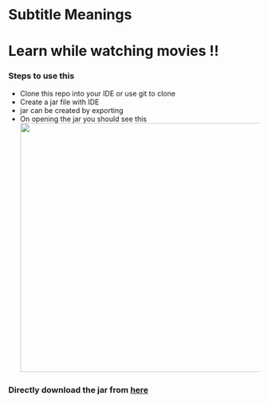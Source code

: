 # Subtitle Meanings
<h1>Learn while watching movies !!</h1>
<h3>Steps to use this </h3>
<ul>
<li>Clone this repo into your IDE or use git to clone</li>
<li>Create a jar file with IDE</li>
<li>jar can be created by exporting</li>
<li>On opening the jar you should see this <br><img src="https://bvsbrk.000webhostapp.com/subtitles.JPG" height="500px" width="500px"/>
</ul>
<h3>Directly download the jar from <a href="https://bvsbrk.000webhostapp.com/subtitles.jar">here</a></h3>
